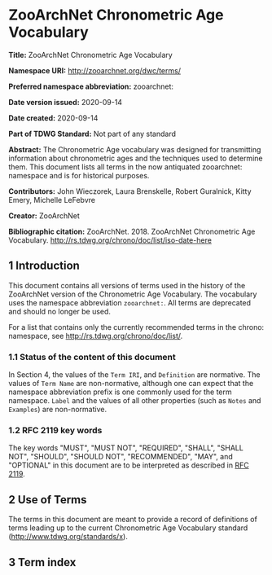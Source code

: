 # ZooArchNet Chronometric Age Vocabulary

**Title:**  ZooArchNet Chronometric Age Vocabulary

**Namespace URI:** http://zooarchnet.org/dwc/terms/

**Preferred namespace abbreviation:** zooarchnet:

**Date version issued:** 2020-09-14

**Date created:** 2020-09-14

**Part of TDWG Standard:** Not part of any standard

**Abstract:** The Chronometric Age vocabulary was designed for transmitting information about chronometric ages and the techniques used to determine them. This document lists all terms in the now antiquated zooarchnet: namespace and is for historical purposes.

**Contributors:** John Wieczorek, Laura Brenskelle, Robert Guralnick, Kitty Emery, Michelle LeFebvre

**Creator:** ZooArchNet

**Bibliographic citation:** ZooArchNet. 2018. ZooArchNet Chronometric Age Vocabulary. <http://rs.tdwg.org/chrono/doc/list/iso-date-here>


## 1 Introduction

This document contains all versions of terms used in the history of the ZooArchNet version of the Chronometric Age Vocabulary. The vocabulary uses the namespace abbreviation `zooarchnet:`. All terms are deprecated and should no longer be used.

For a list that contains only the currently recommended terms in the chrono: namespace, see http://rs.tdwg.org/chrono/doc/list/.

### 1.1 Status of the content of this document

In Section 4, the values of the `Term IRI`, and `Definition` are normative. The values of `Term Name` are non-normative, although one can expect that the namespace abbreviation prefix is one commonly used for the term namespace.  `Label` and the values of all other properties (such as `Notes` and `Examples`) are non-normative.

### 1.2 RFC 2119 key words
The key words "MUST", "MUST NOT", "REQUIRED", "SHALL", "SHALL NOT", "SHOULD", "SHOULD NOT", "RECOMMENDED", "MAY", and "OPTIONAL" in this document are to be interpreted as described in [RFC 2119](https://tools.ietf.org/html/rfc2119).

## 2 Use of Terms

The terms in this document are meant to provide a record of definitions of terms leading up to the current Chronometric Age Vocabulary standard (http://www.tdwg.org/standards/x).

## 3 Term index

